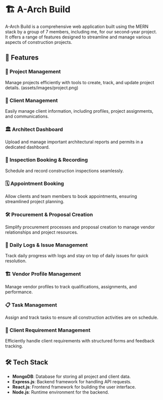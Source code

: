 # 🏗️ A-Arch Build

A-Arch Build is a comprehensive web application built using the MERN stack by a group of 7 members, including me, for our second-year project. It offers a range of features designed to streamline and manage various aspects of construction projects.

## 🚀 Features

### 📁 Project Management
Manage projects efficiently with tools to create, track, and update project details.
(assets/images/project.png)

### 👤 Client Management
Easily manage client information, including profiles, project assignments, and communications.

### 🏛️ Architect Dashboard
Upload and manage important architectural reports and permits in a dedicated dashboard.

### 📝 Inspection Booking & Recording
Schedule and record construction inspections seamlessly.

### 🗓️ Appointment Booking
Allow clients and team members to book appointments, ensuring streamlined project planning.

### 🛠️ Procurement & Proposal Creation
Simplify procurement processes and proposal creation to manage vendor relationships and project resources.

### 📅 Daily Logs & Issue Management
Track daily progress with logs and stay on top of daily issues for quick resolution.

### 🏗️ Vendor Profile Management
Manage vendor profiles to track qualifications, assignments, and performance.

### 📋 Task Management
Assign and track tasks to ensure all construction activities are on schedule.

### 📑 Client Requirement Management
Efficiently handle client requirements with structured forms and feedback tracking.

## 🛠️ Tech Stack

- **MongoDB**: Database for storing all project and client data.
- **Express.js**: Backend framework for handling API requests.
- **React.js**: Frontend framework for building the user interface.
- **Node.js**: Runtime environment for the backend.
